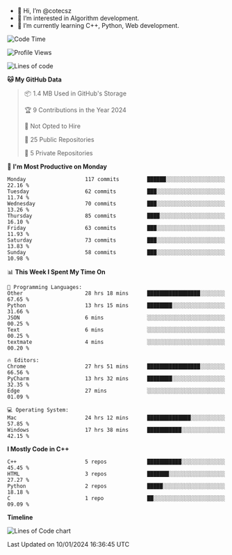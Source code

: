 - 👋 Hi, I’m @cotecsz
- 👀 I’m interested in Algorithm development.
- 🌱 I’m currently learning C++, Python, Web development.

<!---
cotecsz/cotecsz is a ✨ special ✨ repository because its `README.md` (this file) appears on your GitHub profile.
You can click the Preview link to take a look at your changes.
--->

<!--START_SECTION:waka-->
![Code Time](http://img.shields.io/badge/Code%20Time-332%20hrs%2056%20mins-blue)

![Profile Views](http://img.shields.io/badge/Profile%20Views-0-blue)

![Lines of code](https://img.shields.io/badge/From%20Hello%20World%20I%27ve%20Written-1.2%20million%20lines%20of%20code-blue)

**🐱 My GitHub Data** 

> 📦 1.4 MB Used in GitHub's Storage 
 > 
> 🏆 9 Contributions in the Year 2024
 > 
> 🚫 Not Opted to Hire
 > 
> 📜 25 Public Repositories 
 > 
> 🔑 5 Private Repositories 
 > 
📅 **I'm Most Productive on Monday** 

```text
Monday                   117 commits         ██████░░░░░░░░░░░░░░░░░░░   22.16 % 
Tuesday                  62 commits          ███░░░░░░░░░░░░░░░░░░░░░░   11.74 % 
Wednesday                70 commits          ███░░░░░░░░░░░░░░░░░░░░░░   13.26 % 
Thursday                 85 commits          ████░░░░░░░░░░░░░░░░░░░░░   16.10 % 
Friday                   63 commits          ███░░░░░░░░░░░░░░░░░░░░░░   11.93 % 
Saturday                 73 commits          ███░░░░░░░░░░░░░░░░░░░░░░   13.83 % 
Sunday                   58 commits          ███░░░░░░░░░░░░░░░░░░░░░░   10.98 % 
```


📊 **This Week I Spent My Time On** 

```text
💬 Programming Languages: 
Other                    28 hrs 18 mins      █████████████████░░░░░░░░   67.65 % 
Python                   13 hrs 15 mins      ████████░░░░░░░░░░░░░░░░░   31.66 % 
JSON                     6 mins              ░░░░░░░░░░░░░░░░░░░░░░░░░   00.25 % 
Text                     6 mins              ░░░░░░░░░░░░░░░░░░░░░░░░░   00.25 % 
textmate                 4 mins              ░░░░░░░░░░░░░░░░░░░░░░░░░   00.20 % 

🔥 Editors: 
Chrome                   27 hrs 51 mins      █████████████████░░░░░░░░   66.56 % 
PyCharm                  13 hrs 32 mins      ████████░░░░░░░░░░░░░░░░░   32.35 % 
Edge                     27 mins             ░░░░░░░░░░░░░░░░░░░░░░░░░   01.09 % 

💻 Operating System: 
Mac                      24 hrs 12 mins      ██████████████░░░░░░░░░░░   57.85 % 
Windows                  17 hrs 38 mins      ███████████░░░░░░░░░░░░░░   42.15 % 
```

**I Mostly Code in C++** 

```text
C++                      5 repos             ███████████░░░░░░░░░░░░░░   45.45 % 
HTML                     3 repos             ███████░░░░░░░░░░░░░░░░░░   27.27 % 
Python                   2 repos             █████░░░░░░░░░░░░░░░░░░░░   18.18 % 
C                        1 repo              ██░░░░░░░░░░░░░░░░░░░░░░░   09.09 % 
```



**Timeline**

![Lines of Code chart](https://raw.githubusercontent.com/cotecsz/cotecsz/master/assets/bar_graph.png)


 Last Updated on 10/01/2024 16:36:45 UTC
<!--END_SECTION:waka-->
